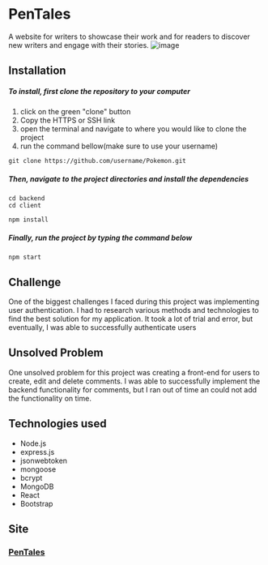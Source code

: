 # PenTales
A website for writers to showcase their work and for readers to discover new writers and engage with their stories.
![image](https://user-images.githubusercontent.com/108766758/230174449-1c5af987-3701-4384-8127-8334f6451fcc.png)

## Installation
##### To install, first clone the repository to your computer
1. click on the green "clone" button
2. Copy the HTTPS or SSH link
3. open the terminal and navigate to where you would like to clone the project
4. run the command bellow(make sure to use your username)
```
git clone https://github.com/username/Pokemon.git
```    
##### Then, navigate to the project directories and install the dependencies
```
cd backend
cd client
```
```
npm install
```

##### Finally, run the project by typing the command below
    npm start
    
## Challenge
One of the biggest challenges I faced during this project was implementing user authentication. I had to research various methods and technologies to find the best solution for my application. It took a lot of trial and error, but eventually, I was able to successfully authenticate users 

## Unsolved Problem
One unsolved problem for this project was creating a front-end for users to create, edit and delete comments. I was able to successfully implement the backend functionality for comments, but I ran out of time an could not add the functionality on time.

## Technologies used
+ Node.js
+ express.js
+ jsonwebtoken
+ mongoose
+ bcrypt
+ MongoDB
+ React
+ Bootstrap

## Site
### [PenTales](https://story-frontend-zjh6.onrender.com/) 
